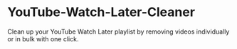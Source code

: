 # YouTube-Watch-Later-Cleaner
Clean up your YouTube Watch Later playlist by removing videos individually or in bulk with one click.
